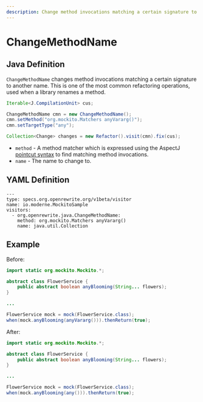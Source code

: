 ```yaml
---
description: Change method invocations matching a certain signature to another name.
---
```


# ChangeMethodName

## Java Definition

`ChangeMethodName` changes method invocations matching a certain signature to another name. This is one of the most common refactoring operations, used when a library renames a method.

```java
Iterable<J.CompilationUnit> cus;

ChangeMethodName cmn = new ChangeMethodName();
cmn.setMethod("org.mockito.Matchers anyVararg()");
cmn.setTargetType("any");

Collection<Change> changes = new Refactor().visit(cmn).fix(cus);
```

* `method` - A method matcher  which is expressed using the AspectJ [pointcut syntax](https://www.eclipse.org/aspectj/doc/next/progguide/language-joinPoints.html) to find matching method invocations.
* `name` - The name to change to.

## YAML Definition

```text
---
type: specs.org.openrewrite.org/v1beta/visitor
name: io.moderne.MockitoSample
visitors:
  - org.openrewrite.java.ChangeMethodName:
    method: org.mockito.Matchers anyVararg()
    name: java.util.Collection
```

## Example

Before:

```java
import static org.mockito.Mockito.*;

abstract class FlowerService {
    public abstract boolean anyBlooming(String... flowers);
}

...

FlowerService mock = mock(FlowerService.class); 
when(mock.anyBlooming(anyVararg())).thenReturn(true);
```

After:

```java
import static org.mockito.Mockito.*;

abstract class FlowerService {
    public abstract boolean anyBlooming(String... flowers);
}

...

FlowerService mock = mock(FlowerService.class); 
when(mock.anyBlooming(any())).thenReturn(true);
```


